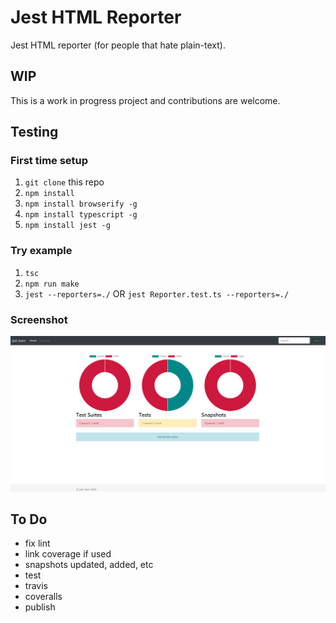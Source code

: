 # Jest HTML Reporter
Jest HTML reporter (for people that hate plain-text).

## WIP
This is a work in progress project and contributions are welcome.  

## Testing

### First time setup
1. `git clone` this repo
2. `npm install`
3. `npm install browserify -g`
4. `npm install typescript -g`
5. `npm install jest -g`

### Try example
1. `tsc`
2. `npm run make`
3. `jest --reporters=./` OR `jest Reporter.test.ts --reporters=./`

### Screenshot
![alt text](images/sample.png "Sample Report - WIP")

##  To Do
* fix lint
* link coverage if used
* snapshots updated, added, etc
* test
* travis
* coveralls
* publish